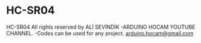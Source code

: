 # HC-SR04
HC-SR04
All rights reserved by ALİ SEVİNDİK -ARDUINO HOCAM YOUTUBE CHANNEL.
-Codes can be used for any project.
arduino.hocam@gmail.com
